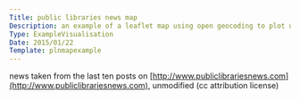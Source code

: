 ```yaml
---
Title: public libraries news map
Description: an example of a leaflet map using open geocoding to plot uk local library news stories.
Type: ExampleVisualisation
Date: 2015/01/22
Template: plnmapexample
---
```


news taken from the last ten posts on [http://www.publiclibrariesnews.com](http://www.publiclibrariesnews.com), unmodified (cc attribution license)